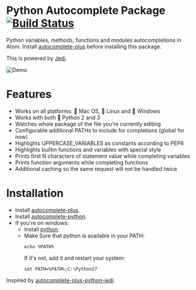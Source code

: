 # Python Autocomplete Package [![Build Status](https://travis-ci.org/sadovnychyi/autocomplete-python.svg)](https://travis-ci.org/sadovnychyi/autocomplete-python)

Python variables, methods, functions and modules autocompletions in Atom. Install
[autocomplete-plus](https://github.com/atom-community/autocomplete-plus) before
installing this package.

This is powered by [Jedi](https://github.com/davidhalter/jedi).

![Demo](https://cloud.githubusercontent.com/assets/193864/7394244/e6906980-eec4-11e4-9ee2-8749d16ff468.gif)

# Features

* Works on all platforms: :apple: Mac OS, :penguin: Linux and :checkered_flag: Windows
* Works with both :snake: Python 2 and 3
* Watches whole package of the file you're currently editing
* Configurable additional PATHs to include for completions (global for now)
* Highlights UPPERCASE_VARIABLES as constants according to PEP8
* Highlights builtin functions and variables with special style
* Prints first N characters of statement value while completing variables
* Prints function arguments while completing functions
* Additional caching so the same request will not be handled twice

# Installation

* Install [autocomplete-plus](https://github.com/atom-community/autocomplete-plus).
* Install [autocomplete-python](https://github.com/sadovnychyi/autocomplete-python).
* If you're on windows:
  * Install [python](https://www.python.org/downloads/).
  * Make Sure that python is available in your PATH:
    ```
    echo %PATH%
    ```
    If it's not, add it and restart your system:
    ```
    set PATH=%PATH%;C:\Python27
    ```


Inspired by [autocomplete-plus-python-jedi](https://github.com/tinloaf/autocomplete-plus-python-jedi).
